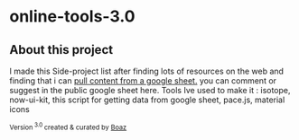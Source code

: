 # online-tools-3.0
## About this project
  I made this Side-project list after finding lots of resources on the web and finding that i can <a href="https://codepen.io/DonKarlssonSan/post/using-google-sheets-as-a-backend">pull content from a google sheet.</a>
  you can comment or suggest in the public google sheet here.
Tools Ive used to make it : isotope, now-ui-kit, this script for getting data from google sheet, pace.js, material icons </p></div>

<small> Version<sup> 3.0 </sup>created & curated by <a href="http://www.aniboaz.co.il">Boaz</a></small></p>
